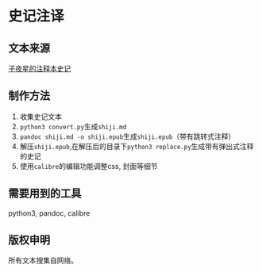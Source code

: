 # 史记注译

## 文本来源
[子夜星的注释本史记](http://www.ziyexing.com/files-5/shiji/shiji_index.htm)

## 制作方法
1. 收集史记文本
2. `python3 convert.py`生成`shiji.md`
3. `pandoc shiji.md -o shiji.epub`生成`shiji.epub`（带有跳转式注释）
4. 解压`shiji.epub`,在解压后的目录下`python3 replace.py`生成带有弹出式注释的史记
5. 使用`calibre`的编辑功能调整css, 封面等细节

## 需要用到的工具
python3, pandoc, calibre

## 版权申明
所有文本搜集自网络。
